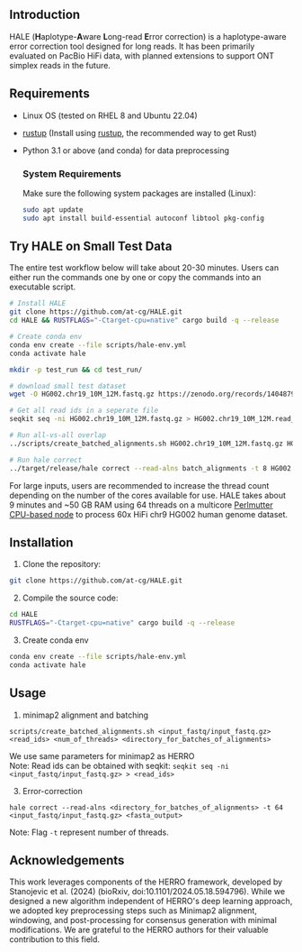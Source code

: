 ## <a name="intro"></a>Introduction

HALE (**H**aplotype-**A**ware **L**ong-read **E**rror correction) is a haplotype-aware error correction tool designed for long reads. It has been primarily evaluated on PacBio HiFi data, with planned extensions to support ONT simplex reads in the future. 


## <a name="requirements"></a> Requirements
- Linux OS (tested on RHEL 8 and Ubuntu 22.04)
- [rustup](https://rustup.rs/) (Install using [rustup](https://rustup.rs/), the recommended way to get Rust)
- Python 3.1 or above (and conda) for data preprocessing

  ### <a name="sys-requirements"></a> System Requirements
  Make sure the following system packages are installed (Linux):
  ```bash
  sudo apt update
  sudo apt install build-essential autoconf libtool pkg-config
  ```



## <a name="started"></a>Try HALE on Small Test Data
The entire test workflow below will take about 20-30 minutes. Users can either run the commands one by one or copy the commands into an executable script.

```sh
# Install HALE 
git clone https://github.com/at-cg/HALE.git
cd HALE && RUSTFLAGS="-Ctarget-cpu=native" cargo build -q --release

# Create conda env
conda env create --file scripts/hale-env.yml
conda activate hale

mkdir -p test_run && cd test_run/

# download small test dataset
wget -O HG002.chr19_10M_12M.fastq.gz https://zenodo.org/records/14048797/files/HG002.chr19_10M_12M.fastq.gz?download=1

# Get all read ids in a seperate file
seqkit seq -ni HG002.chr19_10M_12M.fastq.gz > HG002.chr19_10M_12M.read_ids

# Run all-vs-all overlap
../scripts/create_batched_alignments.sh HG002.chr19_10M_12M.fastq.gz HG002.chr19_10M_12M.read_ids 8 batch_alignments

# Run hale correct
../target/release/hale correct --read-alns batch_alignments -t 8 HG002.chr19_10M_12M.fastq.gz HG002.chr19_10M_12M_corrected.fa

```
For large inputs, users are recommended to increase the thread count depending on the number of the cores available for use. HALE takes about 9 minutes and ~50 GB RAM using 64 threads on a multicore [Perlmutter CPU-based node](https://docs.nersc.gov/systems/perlmutter/architecture/) to process 60x HiFi chr9 HG002 human genome dataset.




## <a name="install"></a>Installation

1. Clone the repository:
```sh
git clone https://github.com/at-cg/HALE.git
```

2. Compile the source code:
```sh
cd HALE
RUSTFLAGS="-Ctarget-cpu=native" cargo build -q --release
```

3. Create conda env
```sh
conda env create --file scripts/hale-env.yml
conda activate hale
```


##  <a name="usage"></a>Usage

1. minimap2 alignment and batching
```shell
scripts/create_batched_alignments.sh <input_fastq/input_fastq.gz> <read_ids> <num_of_threads> <directory_for_batches_of_alignments> 
```
We use same parameters for minimap2 as HERRO <br>
Note: Read ids can be obtained with seqkit: ```seqkit seq -ni <input_fastq/input_fastq.gz> > <read_ids>```

3. Error-correction
```shell
hale correct --read-alns <directory_for_batches_of_alignments> -t 64 <input_fastq/input_fastq.gz> <fasta_output> 
```
Note: Flag ```-t``` represent number of threads.




##  <a name="ack"></a>Acknowledgements

This work leverages components of the HERRO framework, developed by Stanojevic et al. (2024) (bioRxiv, doi:10.1101/2024.05.18.594796). While we designed a new algorithm independent of HERRO's deep learning approach, we adopted key preprocessing steps such as Minimap2 alignment, windowing, and post-processing for consensus generation with minimal modifications. We are grateful to the HERRO authors for their valuable contribution to this field.







